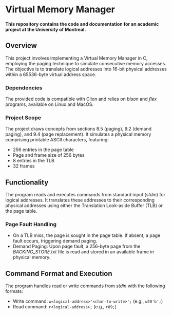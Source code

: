 <div class="center">

# Virtual Memory Manager

#### This repository contains the code and documentation for an academic project at the University of Montreal.

## Overview

This project involves implementing a Virtual Memory Manager in C, employing the paging technique to simulate consecutive memory accesses. The objective is to translate logical addresses into 16-bit physical addresses within a 65536-byte virtual address space.

### Dependencies

The provided code is compatible with Clion and relies on *bison* and *flex* programs, available on Linux and MacOS.

### Project Scope

The project draws concepts from sections 8.5 (paging), 9.2 (demand paging), and 9.4 (page replacement). It simulates a physical memory comprising printable ASCII characters, featuring:
- 256 entries in the page table
- Page and frame size of 256 bytes
- 8 entries in the TLB
- 32 frames

## Functionality

The program reads and executes commands from standard input (*stdin*) for logical addresses. It translates these addresses to their corresponding physical addresses using either the Translation Look-aside Buffer (TLB) or the page table.

### Page Fault Handling

- On a TLB miss, the page is sought in the page table. If absent, a page fault occurs, triggering demand paging.
- Demand Paging: Upon page fault, a 256-byte page from the *BACKING_STORE.txt* file is read and stored in an available frame in physical memory.

## Command Format and Execution

The program handles read or write commands from *stdin* with the following formats:
- Write command: `w<logical-address>'<char-to-write>';` (e.g., `w20'b';`)
- Read command: `r<logical-address>;` (e.g., `r89;`)



